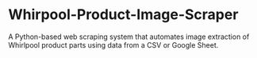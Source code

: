 # Whirpool-Product-Image-Scraper
A Python-based web scraping system that automates image extraction of Whirlpool product parts using data from a CSV or Google Sheet.
